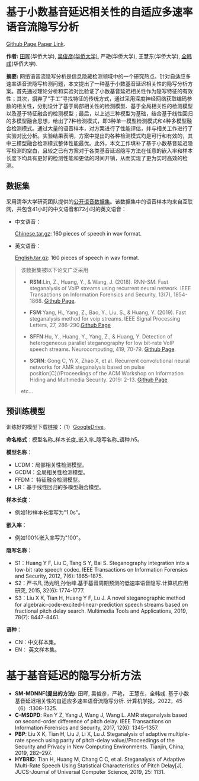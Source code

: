 # 基于小数基音延迟相关性的自适应多速率语音流隐写分析
[Github Page](https://github.com/junono97/SM-MDNNF),[Paper Link](http://cjc.ict.ac.cn/online/bfpub/th-2022325174908.pdf).

**作者:**
[田晖](https://faculty.hqu.edu.cn/htian/zh_CN/index.htm)(华侨大学), [吴俊彦(华侨大学)](https://orcid.org/0000-0003-2692-5928), 严艳(华侨大学), 王慧东(华侨大学), [全韩彧](https://faculty.hqu.edu.cn/hanyu/zh_CN/index.htm)(华侨大学).

**摘要:** 网络语音流隐写分析是信息隐藏检测领域中的一个研究热点。针对自适应多速率语音流隐写检测问题，本文提出了一种基于小数基音延迟相关性的隐写分析方案。首先通过理论分析和实验对比验证了小数基音延迟相关性作为隐写特征的有效性；其次，摒弃了“手工”寻找特征的传统方式，通过采用深度神经网络获取编码参数的相关性，分别设计了基于局部相关性的检测模型、基于全局相关性的检测模型以及基于特征融合的检测模型；最后，以上述三种模型为基础，结合基于线性回归的多模型融合思想，给出了7种检测模式，即3种单一模型检测模式和4种多模型融合检测模式。通过大量的语音样本，对方案进行了性能评估，并与相关工作进行了实验对比分析。实验结果表明，方案中提出的各种检测模式均是可行和有效的，其中三模型融合检测模式整体性能最优。此外，本文工作填补了基于小数基音延迟隐写检测的空白，且较之已有方案对于各类基音延迟隐写方法在任意的嵌入率和样本长度下均具有更好的检测性能和更低的时间开销，从而实现了更为实时高效的检测。


## 数据集

采用清华大学研究团队提供的[公开语音数据集]((https://github.com/fjxmlzn/RNN-SM))。该数据集中的语音样本均来自互联网，共包含41小时的中文语音和72小时的英文语音：

- 中文语音：

  [Chinese.tar.gz](https://drive.google.com/file/d/1LF2dAXHkd8TmzaDnTg0Zmbs7xVdSovMH/view?usp=sharing): 160 pieces of speech in wav format.

- 英文语音：

  [English.tar.gz](https://drive.google.com/file/d/1Uy7WyEg3y-hvefUczo_6gFyyeeTC6ohg/view?usp=sharing): 160 pieces of speech in wav format.

>该数据集被以下论文广泛采用
>
>- **RSM**:Lin, Z., Huang, Y., & Wang, J. (2018). RNN-SM: Fast steganalysis of VoIP streams using recurrent neural network. IEEE Transactions on Information Forensics and Security, 13(7), 1854-1868. [Github Page](https://github.com/fjxmlzn/RNN-SM).
>
>- **FSM**:Yang, H., Yang, Z., Bao, Y., Liu, S., & Huang, Y. (2019). Fast steganalysis method for voip streams. IEEE Signal Processing Letters, 27, 286-290.[Github Page](https://github.com/YangzlTHU/VoIP-Steganalysis)
>- **SFFN**:Hu, Y., Huang, Y., Yang, Z., & Huang, Y. Detection of heterogeneous parallel steganography for low bit-rate VoIP speech streams. Neurocomputing, 419, 70-79. [Github Page](https://github.com/YangzlTHU/VStego800K/blob/main/Steganalysis).
>- **SCRN**: Gong C, Yi X, Zhao X, et al. Recurrent convolutional neural networks for AMR steganalysis based on pulse position[C]//Proceedings of the ACM Workshop on Information Hiding and Multimedia Security. 2019: 2-13. [Github Page](https://github.com/VOIPsteganalysis/FCBsteganalysis)
>
>etc...

## 预训练模型

训练好的模型下载链接：（1）[GoogleDrive](https://drive.google.com/file/d/1Qzn084beTdEvwaWb1A0PfdwB4WFgcmXG/view?usp=sharing)。

**命名格式**：模型名称\_样本长度\_嵌入率\_隐写名称\_语种.h5。

**模型名称**：

- LCDM：局部相关性检测模型。
- GCDM：全局相关性检测模型。
- FFDM： 特征融合检测模型。
- LR：基于线性回归的多模型融合模型。

**样本长度**：

- 例如1秒样本长度写为"1.0s"。

**嵌入率**：

- 例如100%嵌入率写为"100"。

**隐写名称**：

- S1：Huang Y F, Liu C, Tang S Y, Bai S. Steganography integration into a low-bit rate speech codec. IEEE Transactions on Information Forensics and Security, 2012, 7(6): 1865–1875.
- S2：严书凡,汤光明,孙怡峰.基于基音周期预测的低速率语音隐写.计算机应用研究, 2015, 32(6): 1774-1777.
- S3：Liu X K, Tian H, Huang Y F, Lu J. A novel steganographic method for algebraic-code-excited-linear-prediction speech streams based on fractional pitch delay search. Multimedia Tools and Applications, 2019, 78(7): 8447–8461.

**语种**：

- CN：中文样本集。
- EN： 英文样本集。


# 基于基音延迟的隐写分析方法

- **SM-MDNNF(提出的方法)**: 田晖, 吴俊彦，严艳， 王慧东，全韩彧. 基于小数基音延迟相关性的自适应多速率语音流隐写分析. 计算机学报，2022，45（6）:1308-1325.
- **C-MSDPD**: 	Ren Y Z, Yang J, Wang J, Wang L. AMR steganalysis based on second-order difference of pitch delay. IEEE Transactions on Information Forensics and Security, 2017, 12(6): 1345–1357.
- **PBP**: Liu X K, Tian H, Liu J, Li X, Lu J. Steganalysis of adaptive multiple-rate  speech  using  parity  of  pitch-delay  value//Proceedings  of  the Security  and  Privacy  in  New  Computing  Environments.  Tianjin, China, 2019, 282–297.
- **HYBRID**: Tian H, Huang M, Chang C C, et al. Steganalysis of Adaptive Multi-Rate Speech Using Statistical Characteristics of Pitch Delay[J]. JUCS-Journal of Universal Computer Science, 2019, 25: 1131.

